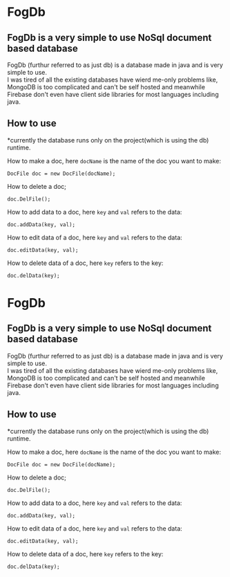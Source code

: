 # FogDb
## FogDb is a very simple to use NoSql document based database

FogDb (furthur referred to as just db) is a database made in java and is very simple to use.  
I was tired of all the existing databases have wierd me-only problems like, MongoDB is too complicated and can't be self hosted and meanwhile Firebase don't even have client side libraries for most languages including java.  

## How to use
*currently the database runs only on the project(which is using the db) runtime.

How to make a doc, here `docName` is the name of the doc you want to make:
```
DocFile doc = new DocFile(docName);
```

How to delete a doc;
```
doc.DelFile();
```

How to add data to a doc, here `key` and `val` refers to the data:
```
doc.addData(key, val);
```

How to edit data of a doc, here `key` and `val` refers to the data:
```
doc.editData(key, val);
```

How to delete data of a doc, here `key` refers to the key:
```
doc.delData(key);
```

# FogDb
## FogDb is a very simple to use NoSql document based database

FogDb (furthur referred to as just db) is a database made in java and is very simple to use.  
I was tired of all the existing databases have wierd me-only problems like, MongoDB is too complicated and can't be self hosted and meanwhile Firebase don't even have client side libraries for most languages including java.  

## How to use
*currently the database runs only on the project(which is using the db) runtime.

How to make a doc, here `docName` is the name of the doc you want to make:
```
DocFile doc = new DocFile(docName);
```

How to delete a doc;
```
doc.DelFile();
```

How to add data to a doc, here `key` and `val` refers to the data:
```
doc.addData(key, val);
```

How to edit data of a doc, here `key` and `val` refers to the data:
```
doc.editData(key, val);
```

How to delete data of a doc, here `key` refers to the key:
```
doc.delData(key);
```
